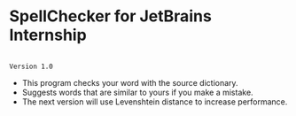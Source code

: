 # SpellChecker for JetBrains Internship
  
  ```
  
  Version 1.0
  
  ```
  - This program checks your word with the source dictionary.
  - Suggests words that are similar to yours if you make a mistake.
  - The next version will use Levenshtein distance to increase performance.
  
  
